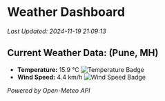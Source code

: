 
# Weather Dashboard

_Last Updated: 2024-11-19 21:09:13_

## Current Weather Data: (Pune, MH)
- **Temperature:** 15.9 °C ![Temperature Badge](https://img.shields.io/badge/Temperature-Low%20Temp-blue)
- **Wind Speed:** 4.4 km/h ![Wind Speed Badge](https://img.shields.io/badge/Wind%20Speed-Low%20Wind-blue)

*Powered by Open-Meteo API*
